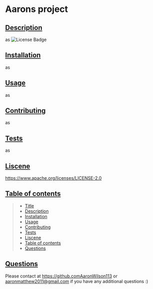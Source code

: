 # Aarons project
  ## [Description](#description)
  as
  ![License Badge](https://shields.io/badge/license-APACHE-green)
  ## [Installation](#installation) 
  as
  ## [Usage](#usage)
  as
  ## [Contributing](#contributing)
  as
  ## [Tests](#tests)
  as
  ## [Liscene](#liscence)
  https://www.apache.org/licenses/LICENSE-2.0 
  ## [Table of contents](#tob)
  > * [Title](#title)
  > * [Description](#description)
  > * [Installation](#installation) 
  > * [Usage](#usage)
  > * [Contributing](#contributing)
  > * [Tests](#tests)
  > * [Liscene](#liscence)
  > * [Table of contents](#tob)
  > * [Questions](#questions)
  ## [Questions](#questions)
  Please contact at https://github.comAaronWilson113 or aaronmatthew2011@gmail.com if you have any additional questions :)


